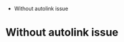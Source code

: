<!-- MarkdownTOC autolink=false autoanchor=true -->

- Without autolink issue

<!-- /MarkdownTOC -->


<a id="Without autolink issue"></a>
# Without autolink issue
